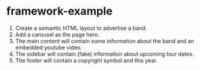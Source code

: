 # framework-example

1. Create a semantic HTML layout to advertise a band.
2. Add a carousel as the page hero.
3. The main content will contain some information about the band and an embedded youtube video.
4. The sidebar will contain (fake) information about upcoming tour dates.
5. The footer will contain a copyright symbol and this year.
